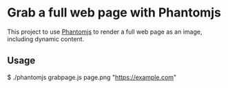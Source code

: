 Grab a full web page with Phantomjs
============================

This project to use [Phantomjs](https://github.com/ariya/phantomjs) to render a full web page as an image,
including dynamic content.

Usage
-----

$ ./phantomjs grabpage.js page.png "https://example.com"
